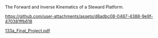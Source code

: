 The Forward and Inverse Kinematics of a Steward Platform.

https://github.com/user-attachments/assets/d8adbc08-0487-4388-9e9f-470381ffb618

[133a_Final_Project.pdf](https://github.com/user-attachments/files/17267429/133a_Final_Project.pdf)
